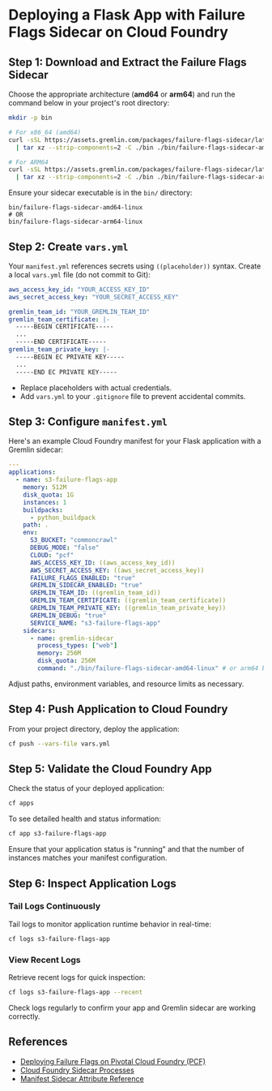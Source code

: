 # Deploying a Flask App with Failure Flags Sidecar on Cloud Foundry

## Step 1: Download and Extract the Failure Flags Sidecar

Choose the appropriate architecture (**amd64** or **arm64**) and run the command below in your project's root directory:

```bash
mkdir -p bin

# For x86_64 (amd64)
curl -sSL https://assets.gremlin.com/packages/failure-flags-sidecar/latest/x86_64/failure-flags-sidecar-linux.tar.gz \
  | tar xz --strip-components=2 -C ./bin ./bin/failure-flags-sidecar-amd64-linux

# For ARM64
curl -sSL https://assets.gremlin.com/packages/failure-flags-sidecar/latest/arm64/failure-flags-sidecar-linux.tar.gz \
  | tar xz --strip-components=2 -C ./bin ./bin/failure-flags-sidecar-arm64-linux
```

Ensure your sidecar executable is in the `bin/` directory:

```
bin/failure-flags-sidecar-amd64-linux
# OR
bin/failure-flags-sidecar-arm64-linux
```

## Step 2: Create `vars.yml`

Your `manifest.yml` references secrets using `((placeholder))` syntax. Create a local `vars.yml` file (do not commit to Git):

```yaml
aws_access_key_id: "YOUR_ACCESS_KEY_ID"
aws_secret_access_key: "YOUR_SECRET_ACCESS_KEY"

gremlin_team_id: "YOUR_GREMLIN_TEAM_ID"
gremlin_team_certificate: |-
  -----BEGIN CERTIFICATE-----
  ...
  -----END CERTIFICATE-----
gremlin_team_private_key: |-
  -----BEGIN EC PRIVATE KEY-----
  ...
  -----END EC PRIVATE KEY-----
```

* Replace placeholders with actual credentials.
* Add `vars.yml` to your `.gitignore` file to prevent accidental commits.

## Step 3: Configure `manifest.yml`

Here's an example Cloud Foundry manifest for your Flask application with a Gremlin sidecar:

```yaml
---
applications:
  - name: s3-failure-flags-app
    memory: 512M
    disk_quota: 1G
    instances: 1
    buildpacks:
      - python_buildpack
    path: .
    env:
      S3_BUCKET: "commoncrawl"
      DEBUG_MODE: "false"
      CLOUD: "pcf"
      AWS_ACCESS_KEY_ID: ((aws_access_key_id))
      AWS_SECRET_ACCESS_KEY: ((aws_secret_access_key))
      FAILURE_FLAGS_ENABLED: "true"
      GREMLIN_SIDECAR_ENABLED: "true"
      GREMLIN_TEAM_ID: ((gremlin_team_id))
      GREMLIN_TEAM_CERTIFICATE: ((gremlin_team_certificate))
      GREMLIN_TEAM_PRIVATE_KEY: ((gremlin_team_private_key))
      GREMLIN_DEBUG: "true"
      SERVICE_NAME: "s3-failure-flags-app"
    sidecars:
      - name: gremlin-sidecar
        process_types: ["web"]
        memory: 256M
        disk_quota: 256M
        command: "./bin/failure-flags-sidecar-amd64-linux" # or arm64 binary
```

Adjust paths, environment variables, and resource limits as necessary.

## Step 4: Push Application to Cloud Foundry

From your project directory, deploy the application:

```bash
cf push --vars-file vars.yml
```

## Step 5: Validate the Cloud Foundry App

Check the status of your deployed application:

```bash
cf apps
```

To see detailed health and status information:

```bash
cf app s3-failure-flags-app
```

Ensure that your application status is "running" and that the number of instances matches your manifest configuration.

## Step 6: Inspect Application Logs

### Tail Logs Continuously

Tail logs to monitor application runtime behavior in real-time:

```bash
cf logs s3-failure-flags-app
```

### View Recent Logs

Retrieve recent logs for quick inspection:

```bash
cf logs s3-failure-flags-app --recent
```

Check logs regularly to confirm your app and Gremlin sidecar are working correctly.

## References

* [Deploying Failure Flags on Pivotal Cloud Foundry (PCF)](https://www.gremlin.com/docs/deploying-failure-flags-on-pivotal-cloud-foundry-pcf)
* [Cloud Foundry Sidecar Processes](https://docs.cloudfoundry.org/devguide/sidecars.html)
* [Manifest Sidecar Attribute Reference](https://docs.cloudfoundry.org/devguide/deploy-apps/manifest-attributes.html#sidecars)

